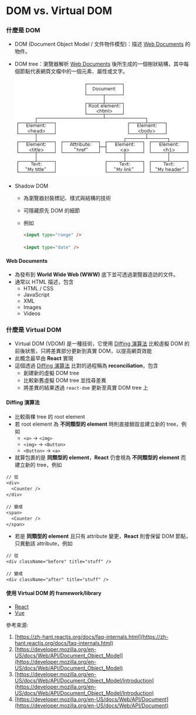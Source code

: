 # DOM vs. Virtual DOM

### 什麼是 DOM

- DOM (Document Object Model / 文件物件模型)：描述 [Web Documents](#web-documents) 的物件。
- DOM tree：瀏覽器解析 [Web Documents](#web-documents) 後所生成的一個樹狀結構，其中每個節點代表網頁文檔中的一個元素、屬性或文字。

  ![alt text](./pic_htmltree.gif)

- Shadow DOM

  - 為瀏覽器封裝標記、樣式與結構的技術
  - 可隱藏原先 DOM 的細節
  - 例如

    ```html
    <input type="range" />

    <input type="date" />
    ```

#### Web Documents

- 為發布到 **World Wide Web (WWW)** 底下並可透過瀏覽器造訪的文件。
- 通常以 HTML 描述，包含
  - HTML / CSS
  - JavaScript
  - XML
  - Images
  - Videos

### 什麼是 Virtual DOM

- Virtual DOM (VDOM) 是一種技術，它使用 [Diffing 演算法](#diffing-演算法) 比較虛擬 DOM 的前後狀態，只將差異部分更新到真實 DOM，以提高網頁效能
- 此概念最早由 **React** 實現
- 這個透過 [Diffing 演算法](#diffing-演算法) 比對的過程稱為 **reconciliation**，包含
  - 創建新的虛擬 DOM tree
  - 比較新舊虛擬 DOM tree 並找尋差異
  - 將差異的結果透過 `react-dom` 更新至真實 DOM tree 上

#### Diffing 演算法

- 比較兩棵 tree 的 root element
- 若 root element 為 **不同類型的 element** 時則直接銷毀並建立新的 tree，例如
  - `<a>` → `<img>`
  - `<img>` → `<Button>`
  - `<Button>` → `<a>`
- 就算包裹的是 **同類型的 element**，**React** 仍會視為 **不同類型的 element** 而建立新的 tree，例如

```tsx
// 從
<div>
  <Counter />
</div>

// 變成
<span>
  <Counter />
</span>
```

- 若是 **同類型的 element** 且只有 attribute 變更，**React** 則會保留 DOM 節點，只異動該 attribute，例如

```tsx
// 從
<div className="before" title="stuff" />

// 變成
<div className="after" title="stuff" />
```

#### 使用 Virtual DOM 的 framework/library

- [React](https://zh-hant.reactjs.org/)
- [Vue](https://vuejs.org/)

參考來源:

1. [https://zh-hant.reactjs.org/docs/faq-internals.html](https://zh-hant.reactjs.org/docs/faq-internals.html)
2. [https://developer.mozilla.org/en-US/docs/Web/API/Document_Object_Model](https://developer.mozilla.org/en-US/docs/Web/API/Document_Object_Model)
3. [https://developer.mozilla.org/en-US/docs/Web/API/Document_Object_Model/Introduction](https://developer.mozilla.org/en-US/docs/Web/API/Document_Object_Model/Introduction)
4. [https://developer.mozilla.org/en-US/docs/Web/API/Document](https://developer.mozilla.org/en-US/docs/Web/API/Document)
